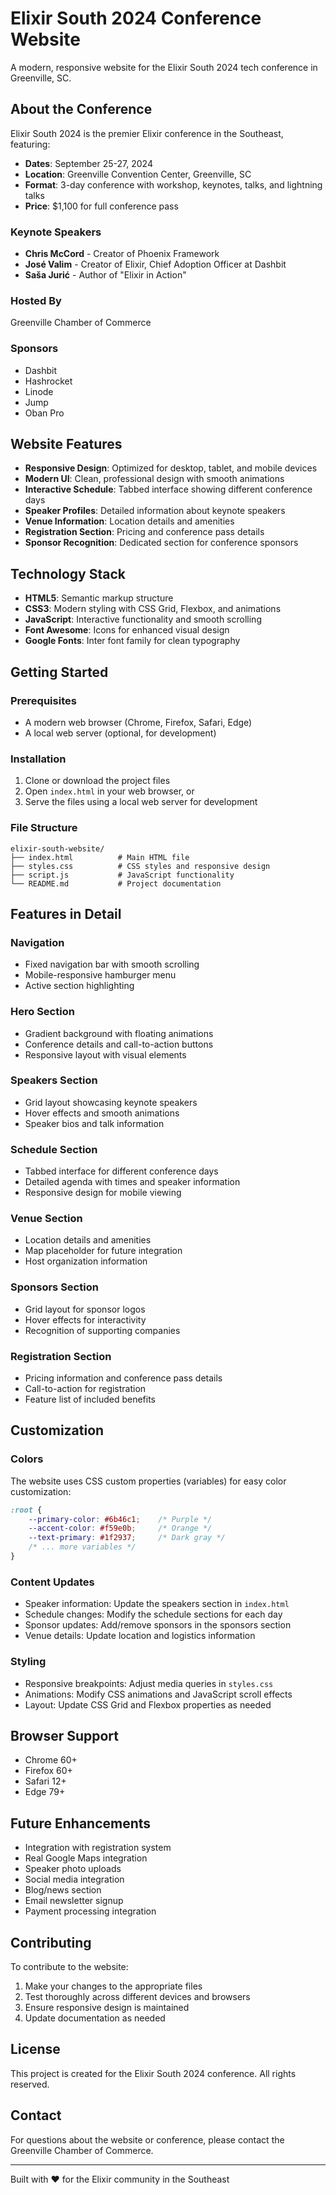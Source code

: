 # Elixir South 2024 Conference Website

A modern, responsive website for the Elixir South 2024 tech conference in Greenville, SC.

## About the Conference

Elixir South 2024 is the premier Elixir conference in the Southeast, featuring:

- **Dates**: September 25-27, 2024
- **Location**: Greenville Convention Center, Greenville, SC
- **Format**: 3-day conference with workshop, keynotes, talks, and lightning talks
- **Price**: $1,100 for full conference pass

### Keynote Speakers

- **Chris McCord** - Creator of Phoenix Framework
- **José Valim** - Creator of Elixir, Chief Adoption Officer at Dashbit
- **Saša Jurić** - Author of "Elixir in Action"

### Hosted By

Greenville Chamber of Commerce

### Sponsors

- Dashbit
- Hashrocket
- Linode
- Jump
- Oban Pro

## Website Features

- **Responsive Design**: Optimized for desktop, tablet, and mobile devices
- **Modern UI**: Clean, professional design with smooth animations
- **Interactive Schedule**: Tabbed interface showing different conference days
- **Speaker Profiles**: Detailed information about keynote speakers
- **Venue Information**: Location details and amenities
- **Registration Section**: Pricing and conference pass details
- **Sponsor Recognition**: Dedicated section for conference sponsors

## Technology Stack

- **HTML5**: Semantic markup structure
- **CSS3**: Modern styling with CSS Grid, Flexbox, and animations
- **JavaScript**: Interactive functionality and smooth scrolling
- **Font Awesome**: Icons for enhanced visual design
- **Google Fonts**: Inter font family for clean typography

## Getting Started

### Prerequisites

- A modern web browser (Chrome, Firefox, Safari, Edge)
- A local web server (optional, for development)

### Installation

1. Clone or download the project files
2. Open `index.html` in your web browser, or
3. Serve the files using a local web server for development

### File Structure

```
elixir-south-website/
├── index.html          # Main HTML file
├── styles.css          # CSS styles and responsive design
├── script.js           # JavaScript functionality
└── README.md           # Project documentation
```

## Features in Detail

### Navigation
- Fixed navigation bar with smooth scrolling
- Mobile-responsive hamburger menu
- Active section highlighting

### Hero Section
- Gradient background with floating animations
- Conference details and call-to-action buttons
- Responsive layout with visual elements

### Speakers Section
- Grid layout showcasing keynote speakers
- Hover effects and smooth animations
- Speaker bios and talk information

### Schedule Section
- Tabbed interface for different conference days
- Detailed agenda with times and speaker information
- Responsive design for mobile viewing

### Venue Section
- Location details and amenities
- Map placeholder for future integration
- Host organization information

### Sponsors Section
- Grid layout for sponsor logos
- Hover effects for interactivity
- Recognition of supporting companies

### Registration Section
- Pricing information and conference pass details
- Call-to-action for registration
- Feature list of included benefits

## Customization

### Colors
The website uses CSS custom properties (variables) for easy color customization:

```css
:root {
    --primary-color: #6b46c1;    /* Purple */
    --accent-color: #f59e0b;     /* Orange */
    --text-primary: #1f2937;     /* Dark gray */
    /* ... more variables */
}
```

### Content Updates
- Speaker information: Update the speakers section in `index.html`
- Schedule changes: Modify the schedule sections for each day
- Sponsor updates: Add/remove sponsors in the sponsors section
- Venue details: Update location and logistics information

### Styling
- Responsive breakpoints: Adjust media queries in `styles.css`
- Animations: Modify CSS animations and JavaScript scroll effects
- Layout: Update CSS Grid and Flexbox properties as needed

## Browser Support

- Chrome 60+
- Firefox 60+
- Safari 12+
- Edge 79+

## Future Enhancements

- Integration with registration system
- Real Google Maps integration
- Speaker photo uploads
- Social media integration
- Blog/news section
- Email newsletter signup
- Payment processing integration

## Contributing

To contribute to the website:

1. Make your changes to the appropriate files
2. Test thoroughly across different devices and browsers
3. Ensure responsive design is maintained
4. Update documentation as needed

## License

This project is created for the Elixir South 2024 conference. All rights reserved.

## Contact

For questions about the website or conference, please contact the Greenville Chamber of Commerce.

---

Built with ❤️ for the Elixir community in the Southeast
